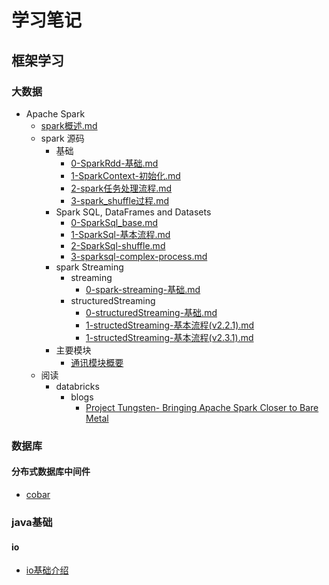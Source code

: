 #   学习笔记
##  框架学习
### 大数据
*   Apache Spark
    -   [spark概述.md](learn/framework/bigdata/spark/spark概述.md)
    -   spark 源码
        +   基础
            *   [0-SparkRdd-基础.md](learn/framework/bigdata/spark/源码/基础/0-SparkRdd.md)
            *   [1-SparkContext-初始化.md](learn/framework/bigdata/spark/源码/基础/1-SparkContext-初始化.md)
            *   [2-spark任务处理流程.md](learn/framework/bigdata/spark/源码/基础/2-spark任务处理流程.md)
            *   [3-spark_shuffle过程.md](learn/framework/bigdata/spark/源码/基础/3-spark_shuffle过程.md)
        +   Spark SQL, DataFrames and Datasets 
            *   [0-SparkSql_base.md](learn/framework/bigdata/spark/源码/sql/0-SparkSql_base.md)  
            *   [1-SparkSql-基本流程.md](learn/framework/bigdata/spark/源码/sql/1-SparkSql-基本流程.md)    
            *   [2-SparkSql-shuffle.md](learn/framework/bigdata/spark/源码/sql/2-SparkSql-shuffle.md)   
            *   [3-sparksql-complex-process.md](learn/framework/bigdata/spark/源码/sql/3-sparksql-complex-process.md)   
        +   spark Streaming
            *   streaming
                -   [0-spark-streaming-基础.md](learn/framework/bigdata/spark/源码/streaming/0-spark-streaming-base.md) 
            *   structuredStreaming
                *   [0-structuredStreaming-基础.md](learn/framework/bigdata/spark/源码/StructuredStreaming/0-structuredStreaming-base.md) 
                *   [1-structedStreaming-基本流程(v2.2.1).md](learn/framework/bigdata/spark/源码/StructuredStreaming/1-structedStreaming-基本流程(2.2.1).md)  
                *   [1-structedStreaming-基本流程(v2.3.1).md](learn/framework/bigdata/spark/源码/StructuredStreaming/1-structedStreaming-基本流程(2.3.1).md) 
        +   主要模块
            +   [通讯模块概要](learn/framework/bigdata/spark/源码/基础/通讯模块/spark通讯模块.md)
    -   阅读
        +   databricks
            *   blogs
                -   [Project Tungsten- Bringing Apache Spark Closer to Bare Metal](learn/framework/bigdata/spark/官网/databricks/blogs/Project_Tungsten_Bringing_Apache_Spark_Closer_to_Bare_Metal.md)



###     数据库
####    分布式数据库中间件
*   [cobar](learn/framework/database/cobar/cobar_note.md)


###   java基础
####  io
*   [io基础介绍](learn/language/java/base/io/io.md)

